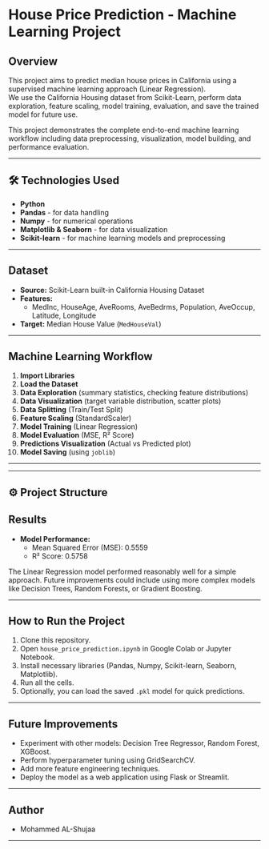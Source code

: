 # House Price Prediction - Machine Learning Project

##  Overview
This project aims to predict median house prices in California using a supervised machine learning approach (Linear Regression).  
We use the California Housing dataset from Scikit-Learn, perform data exploration, feature scaling, model training, evaluation, and save the trained model for future use.

This project demonstrates the complete end-to-end machine learning workflow including data preprocessing, visualization, model building, and performance evaluation.

---

## 🛠 Technologies Used
- **Python**
- **Pandas** - for data handling
- **Numpy** - for numerical operations
- **Matplotlib & Seaborn** - for data visualization
- **Scikit-learn** - for machine learning models and preprocessing

---

##  Dataset
- **Source:** Scikit-Learn built-in California Housing Dataset
- **Features:**
  - MedInc, HouseAge, AveRooms, AveBedrms, Population, AveOccup, Latitude, Longitude
- **Target:** Median House Value (`MedHouseVal`)

---

##  Machine Learning Workflow
1. **Import Libraries**
2. **Load the Dataset**
3. **Data Exploration** (summary statistics, checking feature distributions)
4. **Data Visualization** (target variable distribution, scatter plots)
5. **Data Splitting** (Train/Test Split)
6. **Feature Scaling** (StandardScaler)
7. **Model Training** (Linear Regression)
8. **Model Evaluation** (MSE, R² Score)
9. **Predictions Visualization** (Actual vs Predicted plot)
10. **Model Saving** (using `joblib`)

---
---

## ⚙ Project Structure

##  Results
- **Model Performance:**  
  - Mean Squared Error (MSE): 0.5559
  - R² Score: 0.5758

The Linear Regression model performed reasonably well for a simple approach. Future improvements could include using more complex models like Decision Trees, Random Forests, or Gradient Boosting.

---

##  How to Run the Project
1. Clone this repository.
2. Open `house_price_prediction.ipynb` in Google Colab or Jupyter Notebook.
3. Install necessary libraries (Pandas, Numpy, Scikit-learn, Seaborn, Matplotlib).
4. Run all the cells.
5. Optionally, you can load the saved `.pkl` model for quick predictions.

---

##  Future Improvements
- Experiment with other models: Decision Tree Regressor, Random Forest, XGBoost.
- Perform hyperparameter tuning using GridSearchCV.
- Add more feature engineering techniques.
- Deploy the model as a web application using Flask or Streamlit.

---

##  Author
- Mohammed AL-Shujaa

---

